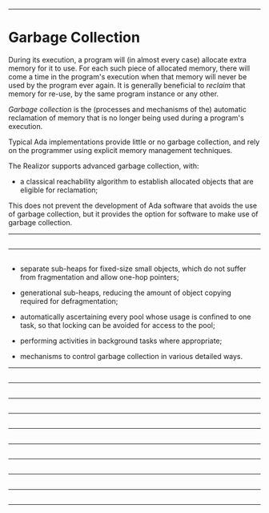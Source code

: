 -----------------------------------------------------------------------------------------------
# Garbage Collection

During its execution, a program will (in almost every case) allocate extra memory for it to
use. For each such piece of allocated memory, there will come a time in the program's execution
when that memory will never be used by the program ever again. It is generally beneficial to
_reclaim_ that memory for re-use, by the same program instance or any other. 

_Garbage collection_ is the (processes and mechanisms of the) automatic reclamation of memory
that is no longer being used during a program's execution. 

Typical Ada implementations provide little or no garbage collection, and rely on the programmer 
using explicit memory management techniques.  

The Realizor supports advanced garbage collection, with:

 * a classical reachability algorithm to establish allocated objects that are eligible for 
   reclamation;
  
This does not prevent the development of Ada software that avoids the use of garbage
collection, but it provides the option for software to make use of garbage collection. 



-----------------------------------------------------------------------------------------------
## 




-----------------------------------------------------------------------------------------------
## 

 * separate sub-heaps for fixed-size small objects, which do not suffer from fragmentation and 
   allow one-hop pointers;
  
 * generational sub-heaps, reducing the amount of object copying required for defragmentation; 

 * automatically ascertaining every pool whose usage is confined to one task, so that locking 
   can be avoided for access to the pool;

 * performing activities in background tasks where appropriate; 
   
 * mechanisms to control garbage collection in various detailed ways.




-----------------------------------------------------------------------------------------------
## 




-----------------------------------------------------------------------------------------------
## 




-----------------------------------------------------------------------------------------------
## 




-----------------------------------------------------------------------------------------------
## 




-----------------------------------------------------------------------------------------------
## 




-----------------------------------------------------------------------------------------------
## 




-----------------------------------------------------------------------------------------------
## 




-----------------------------------------------------------------------------------------------
## 




-----------------------------------------------------------------------------------------------
## 




-----------------------------------------------------------------------------------------------
## 







